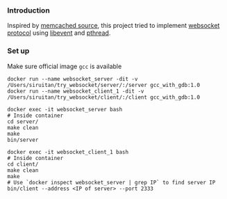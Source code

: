### Introduction
Inspired by [memcached source](https://github.com/memcached/memcached), this project tried to implement [websocket protocol](https://tools.ietf.org/html/rfc6455) using [libevent](http://www.wangafu.net/~nickm/libevent-book/) and [pthread](http://man7.org/linux/man-pages/man7/pthreads.7.html).

### Set up
Make sure official image `gcc` is available

```
docker run --name websocket_server -dit -v /Users/siruitan/try_websocket/server/:/server gcc_with_gdb:1.0
docker run --name websocket_client_1 -dit -v /Users/siruitan/try_websocket/client/:/client gcc_with_gdb:1.0
```

```
docker exec -it websocket_server bash
# Inside container
cd server/
make clean
make
bin/server
```

```
docker exec -it websocket_client_1 bash
# Inside container
cd client/
make clean
make
# Use `docker inspect websocket_server | grep IP` to find server IP
bin/client --address <IP of server> --port 2333
```
